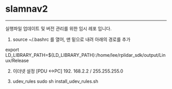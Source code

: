 # slamnav2

---
실행파일 업데이트 및 버전 관리를 위한 임시 레포 입니다. 

1. source ~/.bashrc 를 열어, 맨 밑으로 내려 아래의 경로를 추가 

  export LD_LIBRARY_PATH=${LD_LIBRARY_PATH}:/home/lee/rplidar_sdk/output/Linux/Release 


2. 이더넷 설정 [PDU <->PC]
   192. 168.2.2 / 255.255.255.0

3.  udev_rules
   sudo sh install_udev_rules.sh
